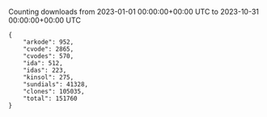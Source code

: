 
Counting downloads from 2023-01-01 00:00:00+00:00 UTC to 2023-10-31 00:00:00+00:00 UTC

```
{
    "arkode": 952,
    "cvode": 2865,
    "cvodes": 570,
    "ida": 512,
    "idas": 223,
    "kinsol": 275,
    "sundials": 41328,
    "clones": 105035,
    "total": 151760
}
```
